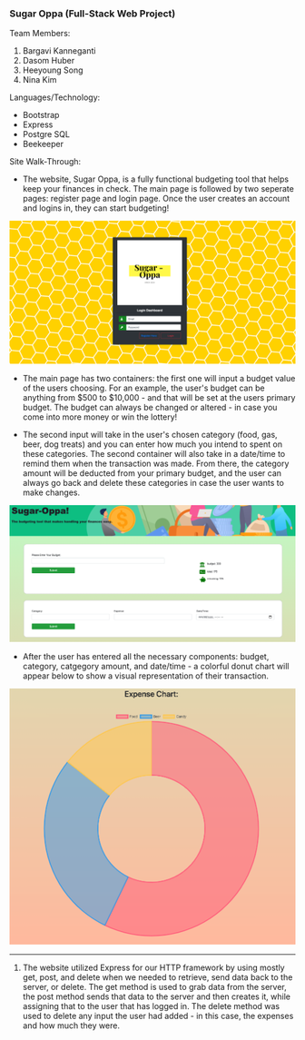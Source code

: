 ### Sugar Oppa (Full-Stack Web Project)

Team Members:
1. Bargavi Kanneganti
2. Dasom Huber
3. Heeyoung Song
4. Nina Kim

Languages/Technology:
- Bootstrap
- Express
- Postgre SQL
- Beekeeper

Site Walk-Through:
- The website, Sugar Oppa, is a fully functional budgeting tool that helps keep your finances in check. The main page is followed by two seperate pages: register page and login page. Once the user creates an account and logins in, they can start budgeting!

![](imagesforreadme/login.png)

- The main page has two containers: the first one will input a budget value of the users choosing. For an example, the user's budget can be anything from $500 to $10,000 - and that will be set at the users primary budget. The budget can always be changed or altered - in case you come into more money or win the lottery!

- The second input will take in the user's chosen category (food, gas, beer, dog treats) and you can enter how much you intend to spent on these categories. The second container will also take in a date/time to remind them when the transaction was made. From there, the category amount will be deducted from your primary budget, and the user can always go back and delete these categories in case the user wants to make changes. 

![](imagesforreadme/home.png)

- After the user has entered all the necessary components: budget, category, catgegory amount, and date/time - a colorful donut chart will appear below to show a visual representation of their transaction. 

![](imagesforreadme/chart.png)

-------------------------------------------

1. The website utilized Express for our HTTP framework by using mostly get, post, and delete when we needed to retrieve, send data back to the server, or delete. The get method is used to grab data from the server, the post method sends that data to the server and then creates it, while assigning that to the user that has logged in. The delete method was used to delete any input the user had added - in this case, the expenses and how much they were.
